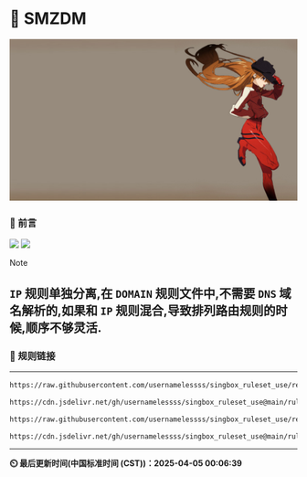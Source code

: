 
# 🧸 SMZDM
![](https://raw.githubusercontent.com/usernamelessss/picture-bed/main/images/202504042256831.jpg)
### 📣 前言
![](https://shields.io/badge/-移除重复规则-ff69b4) ![](https://shields.io/badge/-IP&nbsp;规则单独存放不与&nbsp;DOMAIN&nbsp;等混合-green)
> [!NOTE]
**`IP` 规则单独分离,在 `DOMAIN` 规则文件中,不需要 `DNS` 域名解析的,如果和 `IP` 规则混合,导致排列路由规则的时候,顺序不够灵活.**
---

###  🔗 规则链接
---

```url
https://raw.githubusercontent.com/usernamelessss/singbox_ruleset_use/refs/heads/main/rule/SMZDM/SMZDM_No_IP.json
```

```url
https://cdn.jsdelivr.net/gh/usernamelessss/singbox_ruleset_use@main/rule/SMZDM/SMZDM_No_IP.json
```

```url
https://raw.githubusercontent.com/usernamelessss/singbox_ruleset_use/refs/heads/main/rule/SMZDM/SMZDM_No_IP.srs
```

```url
https://cdn.jsdelivr.net/gh/usernamelessss/singbox_ruleset_use@main/rule/SMZDM/SMZDM_No_IP.srs
```

---
**⏲️ 最后更新时间(中国标准时间 (CST))：2025-04-05 00:06:39**